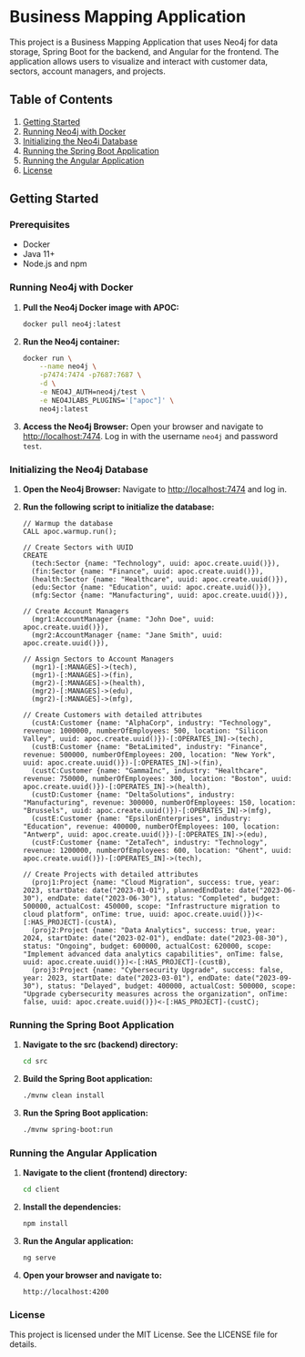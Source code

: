 # Business Mapping Application

This project is a Business Mapping Application that uses Neo4j for data storage, Spring Boot for the backend, and Angular for the frontend. The application allows users to visualize and interact with customer data, sectors, account managers, and projects.

## Table of Contents
1. [Getting Started](#getting-started)
2. [Running Neo4j with Docker](#running-neo4j-with-docker)
3. [Initializing the Neo4j Database](#initializing-the-neo4j-database)
4. [Running the Spring Boot Application](#running-the-spring-boot-application)
5. [Running the Angular Application](#running-the-angular-application)
6. [License](#license)

## Getting Started

### Prerequisites
- Docker
- Java 11+
- Node.js and npm

### Running Neo4j with Docker

1. **Pull the Neo4j Docker image with APOC:**
   ```bash
   docker pull neo4j:latest
   ```

2. **Run the Neo4j container:**
   ```bash
   docker run \
       --name neo4j \
       -p7474:7474 -p7687:7687 \
       -d \
       -e NEO4J_AUTH=neo4j/test \
       -e NEO4JLABS_PLUGINS='["apoc"]' \
       neo4j:latest
   ```

3. **Access the Neo4j Browser:**
   Open your browser and navigate to [http://localhost:7474](http://localhost:7474). Log in with the username `neo4j` and password `test`.

### Initializing the Neo4j Database

1. **Open the Neo4j Browser:**
   Navigate to [http://localhost:7474](http://localhost:7474) and log in.

2. **Run the following script to initialize the database:**
   ```cypher
   // Warmup the database
   CALL apoc.warmup.run();

   // Create Sectors with UUID
   CREATE
     (tech:Sector {name: "Technology", uuid: apoc.create.uuid()}),
     (fin:Sector {name: "Finance", uuid: apoc.create.uuid()}),
     (health:Sector {name: "Healthcare", uuid: apoc.create.uuid()}),
     (edu:Sector {name: "Education", uuid: apoc.create.uuid()}),
     (mfg:Sector {name: "Manufacturing", uuid: apoc.create.uuid()}),

   // Create Account Managers
     (mgr1:AccountManager {name: "John Doe", uuid: apoc.create.uuid()}),
     (mgr2:AccountManager {name: "Jane Smith", uuid: apoc.create.uuid()}),

   // Assign Sectors to Account Managers
     (mgr1)-[:MANAGES]->(tech),
     (mgr1)-[:MANAGES]->(fin),
     (mgr2)-[:MANAGES]->(health),
     (mgr2)-[:MANAGES]->(edu),
     (mgr2)-[:MANAGES]->(mfg),

   // Create Customers with detailed attributes
     (custA:Customer {name: "AlphaCorp", industry: "Technology", revenue: 1000000, numberOfEmployees: 500, location: "Silicon Valley", uuid: apoc.create.uuid()})-[:OPERATES_IN]->(tech),
     (custB:Customer {name: "BetaLimited", industry: "Finance", revenue: 500000, numberOfEmployees: 200, location: "New York", uuid: apoc.create.uuid()})-[:OPERATES_IN]->(fin),
     (custC:Customer {name: "GammaInc", industry: "Healthcare", revenue: 750000, numberOfEmployees: 300, location: "Boston", uuid: apoc.create.uuid()})-[:OPERATES_IN]->(health),
     (custD:Customer {name: "DeltaSolutions", industry: "Manufacturing", revenue: 300000, numberOfEmployees: 150, location: "Brussels", uuid: apoc.create.uuid()})-[:OPERATES_IN]->(mfg),
     (custE:Customer {name: "EpsilonEnterprises", industry: "Education", revenue: 400000, numberOfEmployees: 100, location: "Antwerp", uuid: apoc.create.uuid()})-[:OPERATES_IN]->(edu),
     (custF:Customer {name: "ZetaTech", industry: "Technology", revenue: 1200000, numberOfEmployees: 600, location: "Ghent", uuid: apoc.create.uuid()})-[:OPERATES_IN]->(tech),

   // Create Projects with detailed attributes
     (proj1:Project {name: "Cloud Migration", success: true, year: 2023, startDate: date("2023-01-01"), plannedEndDate: date("2023-06-30"), endDate: date("2023-06-30"), status: "Completed", budget: 500000, actualCost: 450000, scope: "Infrastructure migration to cloud platform", onTime: true, uuid: apoc.create.uuid()})<-[:HAS_PROJECT]-(custA),
     (proj2:Project {name: "Data Analytics", success: true, year: 2024, startDate: date("2023-02-01"), endDate: date("2023-08-30"), status: "Ongoing", budget: 600000, actualCost: 620000, scope: "Implement advanced data analytics capabilities", onTime: false, uuid: apoc.create.uuid()})<-[:HAS_PROJECT]-(custB),
     (proj3:Project {name: "Cybersecurity Upgrade", success: false, year: 2023, startDate: date("2023-03-01"), endDate: date("2023-09-30"), status: "Delayed", budget: 400000, actualCost: 500000, scope: "Upgrade cybersecurity measures across the organization", onTime: false, uuid: apoc.create.uuid()})<-[:HAS_PROJECT]-(custC);
   ```

### Running the Spring Boot Application

1. **Navigate to the src (backend) directory:**
   ```bash
   cd src
   ```

2. **Build the Spring Boot application:**
   ```bash
   ./mvnw clean install
   ```

3. **Run the Spring Boot application:**
   ```bash
   ./mvnw spring-boot:run
   ```

### Running the Angular Application

1. **Navigate to the client (frontend) directory:**
   ```bash
   cd client
   ```

2. **Install the dependencies:**
   ```bash
   npm install
   ```

3. **Run the Angular application:**
   ```bash
   ng serve
   ```

4. **Open your browser and navigate to:**
   ```
   http://localhost:4200
   ```

### License

This project is licensed under the MIT License. See the LICENSE file for details.